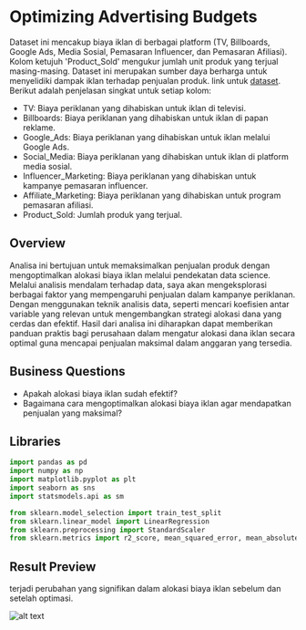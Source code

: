 # Optimizing Advertising Budgets
Dataset ini mencakup biaya iklan di berbagai platform (TV, Billboards, Google Ads, Media Sosial, Pemasaran Influencer, dan Pemasaran Afiliasi). Kolom ketujuh 'Product_Sold' mengukur jumlah unit produk yang terjual masing-masing. Dataset ini merupakan sumber daya berharga untuk menyelidiki dampak iklan terhadap penjualan produk. link untuk [dataset](https://www.kaggle.com/datasets/singhnavjot2062001/product-advertising-data).
Berikut adalah penjelasan singkat untuk setiap kolom:
- TV: Biaya periklanan yang dihabiskan untuk iklan di televisi.
- Billboards: Biaya periklanan yang dihabiskan untuk iklan di papan reklame.
- Google_Ads: Biaya periklanan yang dihabiskan untuk iklan melalui Google Ads.
- Social_Media: Biaya periklanan yang dihabiskan untuk iklan di platform media sosial.
- Influencer_Marketing: Biaya periklanan yang dihabiskan untuk kampanye pemasaran influencer.
- Affiliate_Marketing: Biaya periklanan yang dihabiskan untuk program pemasaran afiliasi.
- Product_Sold: Jumlah produk yang terjual.
## Overview
Analisa ini bertujuan untuk memaksimalkan penjualan produk dengan mengoptimalkan alokasi biaya iklan melalui pendekatan data science. Melalui analisis mendalam terhadap data, saya akan mengeksplorasi berbagai faktor yang mempengaruhi penjualan dalam kampanye periklanan. Dengan menggunakan teknik analisis data, seperti mencari koefisien antar variable yang relevan untuk mengembangkan strategi alokasi dana yang cerdas dan efektif. Hasil dari analisa ini diharapkan dapat memberikan panduan praktis bagi perusahaan dalam mengatur alokasi dana iklan secara optimal guna mencapai penjualan maksimal dalam anggaran yang tersedia.
## Business Questions
- Apakah alokasi biaya iklan sudah efektif?
- Bagaimana cara mengoptimalkan alokasi biaya iklan agar mendapatkan penjualan yang maksimal?
## Libraries
```python
import pandas as pd
import numpy as np
import matplotlib.pyplot as plt
import seaborn as sns
import statsmodels.api as sm

from sklearn.model_selection import train_test_split
from sklearn.linear_model import LinearRegression
from sklearn.preprocessing import StandardScaler
from sklearn.metrics import r2_score, mean_squared_error, mean_absolute_error
```
## Result Preview
terjadi perubahan yang signifikan dalam alokasi biaya iklan sebelum dan setelah optimasi.

![alt text](https://github.com/rizkyaep01/Optimizing-Advertising-Budgets/blob/main/pict/9koef.png?raw=true)

